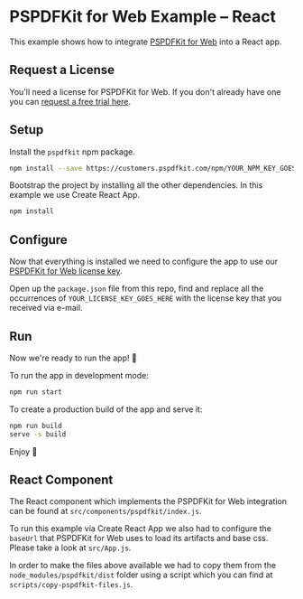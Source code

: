 # PSPDFKit for Web Example – React

This example shows how to integrate [PSPDFKit for Web](https://pspdfkit.com/web/) into a React app.

## Request a License

You'll need a license for PSPDFKit for Web. If you don't already have one
you can [request a free trial here](https://pspdfkit.com/try/).

## Setup

Install the `pspdfkit` npm package.

```bash
npm install --save https://customers.pspdfkit.com/npm/YOUR_NPM_KEY_GOES_HERE
```

Bootstrap the project by installing all the other dependencies. In this example we use Create React App.

```bash
npm install
```

## Configure

Now that everything is installed we need to configure the app to use our [PSPDFKit for Web license key](#request-a-license).

Open up the `package.json` file from this repo, find and replace all the occurrences of `YOUR_LICENSE_KEY_GOES_HERE` with the license key that you received via e-mail.

## Run

Now we're ready to run the app! 🎉

To run the app in development mode:

```bash
npm run start
```

To create a production build of the app and serve it:

```bash
npm run build
serve -s build
```

Enjoy 🍕


## React Component

The React component which implements the PSPDFKit for Web integration can be found at `src/components/pspdfkit/index.js`.

To run this example via Create React App we also had to configure the `baseUrl` that PSPDFKit for Web uses to load its artifacts and base css. Please take a look at `src/App.js`.

In order to make the files above available we had to copy them from the `node_modules/pspdfkit/dist` folder using a script which you can find at `scripts/copy-pspdfkit-files.js`.
